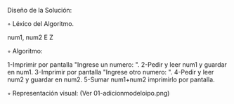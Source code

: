 Diseño de la Solución:

◦ Léxico del Algoritmo.

num1, num2 E Z

◦ Algoritmo:

1-Imprimir por pantalla "Ingrese un numero: ".
2-Pedir y leer num1 y guardar en num1.
3-Imprimir por pantalla "Ingrese otro numero: ".
4-Pedir y leer num2 y guardar en num2.
5-Sumar num1+num2 imprimirlo por pantalla.

◦ Representación visual:
(Ver 01-adicionmodeloipo.png)
